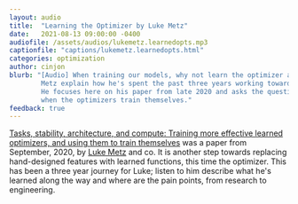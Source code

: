 ```yaml
---
layout: audio
title:  "Learning the Optimizer by Luke Metz"
date:   2021-08-13 09:00:00 -0400
audiofile: /assets/audios/lukemetz.learnedopts.mp3
captionfile: "captions/lukemetz.learnedopts.html"
categories: optimization
author: cinjon
blurb: "[Audio] When training our models, why not learn the optimizer as well? Listen to Luke
        Metz explain how he's spent the past three years working towards this goal.
        He focuses here on his paper from late 2020 and asks the question what happens
        when the optimizers train themselves."
feedback: true
---
```


[Tasks, stability, architecture, and compute: Training more effective learned optimizers, and using them to train themselves](https://arxiv.org/abs/2009.11243)
was a paper from September, 2020, by [Luke Metz](http://lukemetz.com/) and co. It is another
step towards replacing hand-designed features with learned functions, this time the
optimizer. This has been a three year journey for Luke; listen to him describe what
he's learned along the way and where are the pain points, from research to
engineering.



